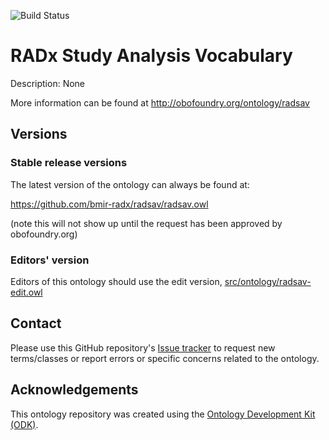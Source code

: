 
![Build Status](https://github.com/ckindermann/radx-study-analysis-vocab/actions/workflows/qc.yml/badge.svg)
# RADx Study Analysis Vocabulary

Description: None

More information can be found at http://obofoundry.org/ontology/radsav

## Versions

### Stable release versions

The latest version of the ontology can always be found at:

https://github.com/bmir-radx/radsav/radsav.owl

(note this will not show up until the request has been approved by obofoundry.org)

### Editors' version

Editors of this ontology should use the edit version, [src/ontology/radsav-edit.owl](src/ontology/radsav-edit.owl)

## Contact

Please use this GitHub repository's [Issue tracker](https://github.com/ckindermann/radx-study-analysis-vocab/issues) to request new terms/classes or report errors or specific concerns related to the ontology.

## Acknowledgements

This ontology repository was created using the [Ontology Development Kit (ODK)](https://github.com/INCATools/ontology-development-kit).